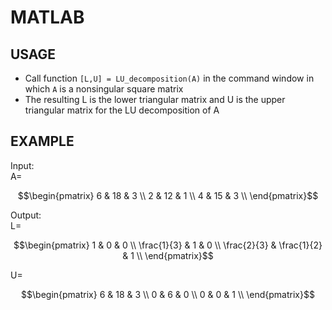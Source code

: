 # MATLAB 
## USAGE
- Call function `[L,U] = LU_decomposition(A)` in the command window in which `A` is a nonsingular square matrix
- The resulting L is the lower triangular matrix and U is the upper triangular matrix for the LU decomposition of A 

## EXAMPLE
Input:\
A=
```math
\begin{pmatrix}
6 & 18 & 3 \\
2 & 12 & 1 \\
4 & 15 & 3 \\
\end{pmatrix}
```
Output:\
L=
```math
\begin{pmatrix}
1 & 0 & 0 \\
\frac{1}{3} & 1 & 0 \\
\frac{2}{3} & \frac{1}{2} & 1 \\
\end{pmatrix}
```
U=
```math
\begin{pmatrix}
6 & 18 & 3 \\
0 & 6 & 0 \\
0 & 0 & 1 \\
\end{pmatrix}
```
